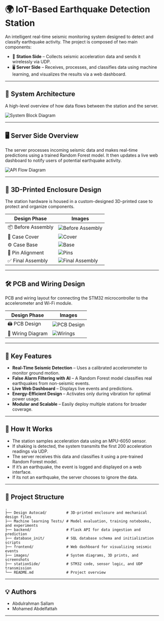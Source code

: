 # 🌍 IoT-Based Earthquake Detection Station

An intelligent real-time seismic monitoring system designed to detect and classify earthquake activity. The project is composed of two main components:

- 📡 **Station Side** – Collects seismic acceleration data and sends it wirelessly via UDP.
- 🖥️ **Server Side** – Receives, processes, and classifies data using machine learning, and visualizes the results via a web dashboard.

---

## 🧱 System Architecture

A high-level overview of how data flows between the station and the server.

![System Block Diagram](images/block_diagram.png)

---

## 🖥️ Server Side Overview

The server processes incoming seismic data and makes real-time predictions using a trained Random Forest model. It then updates a live web dashboard to notify users of potential earthquake activity.

![API Flow Diagram](images/apis.png)

---

## 🔩 3D-Printed Enclosure Design

The station hardware is housed in a custom-designed 3D-printed case to protect and organize components.

| Design Phase | Images |
|--------------|--------|
| 📦 Before Assembly | ![Before Assembly](images/before.jpeg) |
| 🧱 Case Cover | ![Cover](images/cover.png) |
| ⚙️ Case Base | ![Base](images/base.png) |
| 🔌 Pin Alignment | ![Pins](images/pins.png) |
| ✅ Final Assembly | ![Final Assembly](images/final.jpeg) |

---

## 🛠️ PCB and Wiring Design

PCB and wiring layout for connecting the STM32 microcontroller to the accelerometer and Wi-Fi module.

| Design Phase | Images |
|--------------|--------|
| 🖨️ PCB Design | ![PCB Design](images/pcb.png) |
| 🔌 Wiring Diagram | ![Wirings](stationSide/Wirings.png) |

---

## 🚀 Key Features

- **Real-Time Seismic Detection** – Uses a calibrated accelerometer to monitor ground motion.
- **False Alarm Filtering with AI** – A Random Forest model classifies real earthquakes from non-seismic events.
- **Live Web Dashboard** – Displays live events and predictions.
- **Energy-Efficient Design** – Activates only during vibration for optimal power usage.
- **Modular and Scalable** – Easily deploy multiple stations for broader coverage.

---

## 🧠 How It Works

- The station samples acceleration data using an MPU-6050 sensor.
- If shaking is detected, the system transmits the first 200 acceleration readings via UDP.
- The server receives this data and classifies it using a pre-trained Random Forest model.
- If it’s an earthquake, the event is logged and displayed on a web interface.
- If its not an earthquake, the server chooses to ignore the data.

---

## 📁 Project Structure

```
.
├── Design Autocad/         # 3D-printed enclosure and mechanical design files
├── Machine learning Tests/ # Model evaluation, training notebooks, and experiments
├── backend/                # Flask API for data ingestion and prediction
├── database_init/          # SQL database schema and initialization scripts
├── frontend/               # Web dashboard for visualizing seismic events
├── images/                 # System diagrams, 3D prints, and screenshots
├── stationSide/            # STM32 code, sensor logic, and UDP transmission
└── README.md               # Project overview
```

---

## 💡 Authors

- Abdulrahman Sallam  
- Mohamed Abdelfattah

---
